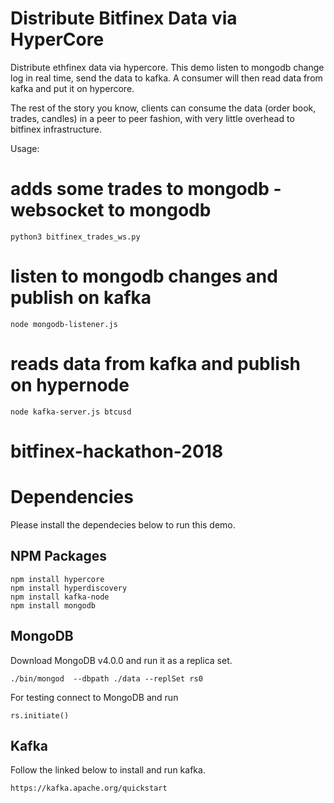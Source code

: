 # Distribute Bitfinex Data via HyperCore

Distribute ethfinex data via hypercore. This demo listen to mongodb change log in real time, send the data to kafka. A consumer will then read data from kafka and put it on hypercore.

The rest of the story you know, clients can consume the data  (order book, trades, candles) in a peer to peer fashion, with very little overhead to bitfinex infrastructure.


Usage:

# adds some trades to mongodb - websocket to mongodb

    python3 bitfinex_trades_ws.py

# listen to mongodb changes and publish on kafka

    node mongodb-listener.js

# reads data from kafka and publish on hypernode

    node kafka-server.js btcusd

# bitfinex-hackathon-2018

# Dependencies

Please install the dependecies below to run this demo.

## NPM Packages

    npm install hypercore
    npm install hyperdiscovery
    npm install kafka-node
    npm install mongodb


## MongoDB

Download MongoDB v4.0.0 and run it as a replica set.

    ./bin/mongod  --dbpath ./data --replSet rs0

For testing connect to MongoDB and run

    rs.initiate()

## Kafka

Follow the linked below to install and run kafka.

    https://kafka.apache.org/quickstart